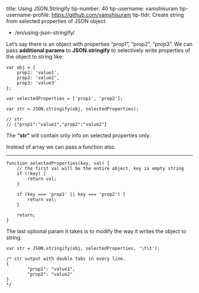 title: Using JSON.Stringify tip-number: 40 tip-username: vamshisuram tip-username-profile: https://github.com/vamshisuram tip-tldr: Create string from selected properties of JSON object.

-   /en/using-json-stringify/

Let’s say there is an object with properties “prop1”, “prop2”, “prop3”. We can pass **additional params** to **JSON.stringify** to selectively write properties of the object to string like:

    var obj = {
        prop1: 'value1',
        prop2: 'value2',
        prop3: 'value3'
    };

    var selectedProperties = ['prop1', 'prop2'];

    var str = JSON.stringify(obj, selectedProperties);

    // str
    // {"prop1":"value1","prop2":"value2"}

The **“str”** will contain only info on selected properties only.

Instead of array we can pass a function also.

------------------------------------------------------------------------

    function selectedProperties(key, val) {
        // the first val will be the entire object, key is empty string
        if (!key) {
            return val;
        }

        if (key === 'prop1' || key === 'prop2') {
            return val;
        }

        return;
    }

The last optional param it takes is to modify the way it writes the object to string.

    var str = JSON.stringify(obj, selectedProperties, '\t\t');

    /* str output with double tabs in every line.
    {
            "prop1": "value1",
            "prop2": "value2"
    }
    */
